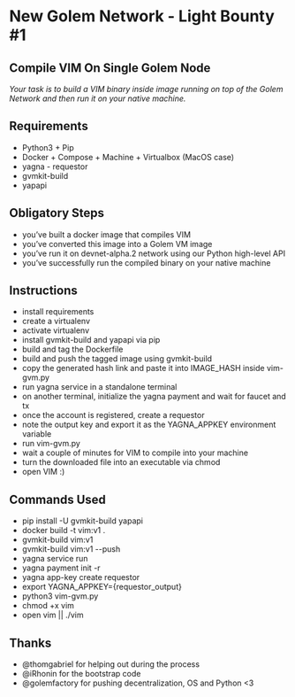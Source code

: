 # New Golem Network - Light Bounty #1
## Compile VIM On Single Golem Node
*Your task is to build a VIM binary inside image running on top of the Golem Network and then run it on your native machine.*

## Requirements
- Python3 + Pip
- Docker + Compose + Machine + Virtualbox (MacOS case)
- yagna - requestor
- gvmkit-build
- yapapi

## Obligatory Steps
- you’ve built a docker image that compiles VIM
- you’ve converted this image into a Golem VM image
- you’ve run it on devnet-alpha.2 network using our Python high-level API
- you’ve successfully run the compiled binary on your native machine

## Instructions
- install requirements
- create a virtualenv
- activate virtualenv
- install gvmkit-build and yapapi via pip
- build and tag the Dockerfile
- build and push the tagged image using gvmkit-build
- copy the generated hash link and paste it into IMAGE_HASH inside vim-gvm.py
- run yagna service in a standalone terminal
- on another terminal, initialize the yagna payment and wait for faucet and tx
- once the account is registered, create a requestor
- note the output key and export it as the YAGNA_APPKEY environment variable
- run vim-gvm.py
- wait a couple of minutes for VIM to compile into your machine
- turn the downloaded file into an executable via chmod
- open VIM :)

## Commands Used
- pip install -U gvmkit-build yapapi
- docker build -t vim:v1 .
- gvmkit-build vim:v1
- gvmkit-build vim:v1 --push
- yagna service run
- yagna payment init -r
- yagna app-key create requestor
- export YAGNA_APPKEY={requestor_output}
- python3 vim-gvm.py
- chmod +x vim
- open vim || ./vim

## Thanks
- @thomgabriel for helping out during the process
- @iRhonin for the bootstrap code
- @golemfactory for pushing decentralization, OS and Python <3